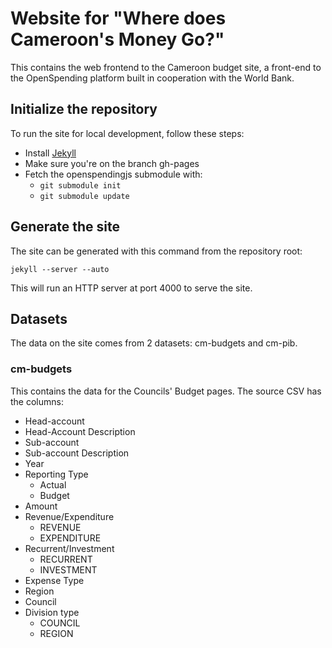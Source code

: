 Website for "Where does Cameroon's Money Go?"
=============================================

This contains the web frontend to the Cameroon budget site, a front-end
to the OpenSpending platform built in cooperation with the World Bank.

Initialize the repository
-------------------------

To run the site for local development, follow these steps: 

* Install [Jekyll](https://github.com/mojombo/jekyll/wiki)
* Make sure you're on the branch gh-pages
* Fetch the openspendingjs submodule with:
  * `git submodule init` 
  * `git submodule update`

Generate the site
-----------------

The site can be generated with this command from the repository root: 

    jekyll --server --auto 

This will run an HTTP server at port 4000 to serve the site. 

Datasets
--------

The data on the site comes from 2 datasets: cm-budgets and cm-pib.

### cm-budgets

This contains the data for the Councils' Budget pages. The source CSV has the columns:

* Head-account
* Head-Account Description
* Sub-account
* Sub-account Description
* Year
* Reporting Type
  * Actual
  * Budget
* Amount
* Revenue/Expenditure
  * REVENUE
  * EXPENDITURE
* Recurrent/Investment
  * RECURRENT
  * INVESTMENT
* Expense Type
* Region
* Council
* Division type
  * COUNCIL
  * REGION

